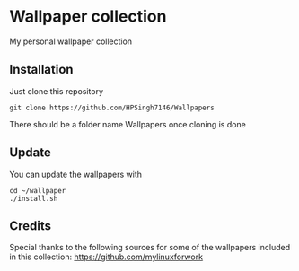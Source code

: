 # Wallpaper collection

My personal wallpaper collection

## Installation

Just clone this repository

```
git clone https://github.com/HPSingh7146/Wallpapers
```
There should be a folder name Wallpapers once cloning is done

## Update

You can update the wallpapers with

```
cd ~/wallpaper
./install.sh
```

## Credits

Special thanks to the following sources for some of the wallpapers included in this collection:
https://github.com/mylinuxforwork